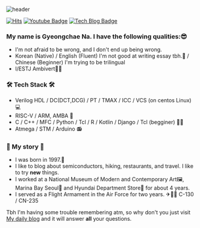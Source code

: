![header](https://capsule-render.vercel.app/api?type=waving&color=gradient&height=170&section=header&text=Kyle%20Na%&fontSize=45)

[![Hits](https://hits.seeyoufarm.com/api/count/incr/badge.svg?url=https%3A%2F%2Fgithub.com%2Fhaesoo9410&count_bg=%23EB8B10&title_bg=%23684327&icon=&icon_color=%23E7E7E7&title=VISIT&edge_flat=false)](https://github.com/gc-na)
[![Youtube Badge](https://img.shields.io/badge/Youtube-ff0000?style=flat-square&logo=youtube&link=https://www.youtube.com/c/나경채반도체)](https://www.youtube.com/c/나경채반도체)
[![Tech Blog Badge](http://img.shields.io/badge/-Tech%20blog-black?style=flat-square&logo=github&link=https://gc-na.github.io/)](https://gc-na.github.io/)
### My name is Gyeongchae Na. I have the following qualities:😎
- I'm not afraid to be wrong, and I don't end up being wrong.
- Korean (Native) / English (Fluent) I'm not good at writing essay tbh.🤫 / Chinese (Beginner) I'm trying to be trilingual
- I/ESTJ Ambivert🤷‍♂️
### 🛠 Tech Stack 🛠
- Verilog HDL / DC(DCT,DCG) / PT / TMAX / ICC / VCS (on centos Linux) 💻
- RISC-V / ARM, AMBA 📱
- C / C++ / MFC / Python / Tcl / R / Kotlin / Django / Tcl (begginer) 🧑‍💻
- Atmega / STM / Arduino 📻
### 📗 My story 📗
- I was born in 1997.🍼
- I like to blog about semiconductors, hiking, restaurants, and travel. I like to try __new__ things.<!-- I am preparing to enter law school⚖, and in the future I will become a patent attorney in the field of electronics. 👨‍🏫+👨‍🔧=🤯-->
- I worked at a National Museum of Modern and Contemporary Art🖼, Marina Bay Seoul🏩 and Hyundai Department Store🏬 for about 4 years.
- I served as a Flight Armament in the Air Force for two years. ✈👨‍✈️ C-130 / CN-235

Tbh I'm having some trouble remembering atm, so why don't you just visit [My daily blog](https://blog.naver.com/gc_na) and it will answer **all** your questions.
